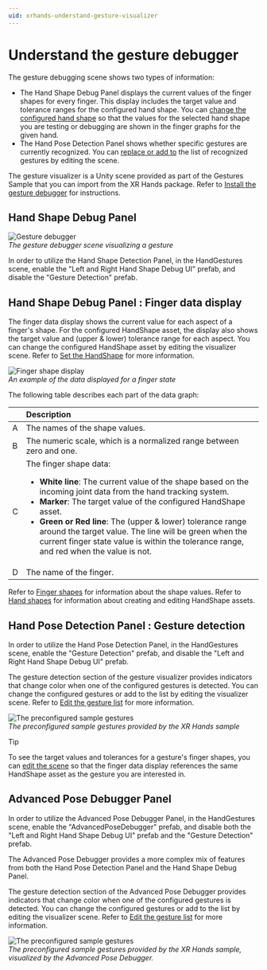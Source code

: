 ```yaml
---
uid: xrhands-understand-gesture-visualizer
---
```


# Understand the gesture debugger

The gesture debugging scene shows two types of information:

* The Hand Shape Debug Panel displays the current values of the finger shapes for every finger. This display includes the target value and tolerance ranges for the configured hand shape. You can [change the configured hand shape](xref:xrhands-customize-gesture-visualizer#set-hand-shape) so that the values for the selected hand shape you are testing or debugging are shown in the finger graphs for the given hand.
* The Hand Pose Detection Panel shows whether specific gestures are currently recognized. You can [replace or add to](xref:xrhands-customize-gesture-visualizer#gestures) the list of recognized gestures by editing the scene.

The gesture visualizer is a Unity scene provided as part of the Gestures Sample that you can import from the XR Hands package. Refer to [Install the gesture debugger](xref:xrhands-install-gesture-visualizer) for instructions.

## Hand Shape Debug Panel
<img src="../images/gestures/gesture-debugger-screenshot.png" alt="Gesture debugger"/><br/><i>The gesture debugger scene visualizing a gesture</i>

In order to utilize the Hand Shape Detection Panel, in the HandGestures scene, enable the "Left and Right Hand Shape Debug UI" prefab, and disable the "Gesture Detection" prefab.

## Hand Shape Debug Panel : Finger data display

The finger data display shows the current value for each aspect of a finger's shape. For the configured HandShape asset, the display also shows the target value and (upper & lower) tolerance range for each aspect. You can change the configured HandShape asset by editing the visualizer scene. Refer to [Set the HandShape](xref:xrhands-customize-gesture-visualizer#set-hand-shape) for more information.

![Finger shape display](../images/gestures/finger-data-display.png)<br/>*An example of the data displayed for a finger state*

The following table describes each part of the data graph:

|     | Description |
| :-- | :---------- |
| A | The names of the shape values. |
| B | The numeric scale, which is a normalized range between zero and one. |
| C | The finger shape data: <br/><ul><li><b>White line</b>: The current value of the shape based on the incoming joint data from the hand tracking system.</li><li><b>Marker</b>: The target value of the configured HandShape asset.</li><li><b>Green or Red line</b>: The (upper & lower) tolerance range around the target value.  The line will be green when the current finger state value is within the tolerance range, and red when the value is not.</li></ul> |
| D | The name of the finger. |

Refer to [Finger shapes](xref:xrhands-finger-shapes) for information about the shape values. Refer to [Hand shapes](xref:xrhands-hand-shapes) for information about creating and editing HandShape assets.


## Hand Pose Detection Panel : Gesture detection

In order to utilize the Hand Pose Detection Panel, in the HandGestures scene, enable the "Gesture Detection" prefab, and disable the "Left and Right Hand Shape Debug UI" prefab.

The gesture detection section of the gesture visualizer provides indicators that change color when one of the configured gestures is detected. You can change the configured gestures or add to the list by editing the visualizer scene. Refer to [Edit the gesture list](xref:xrhands-customize-gesture-visualizer#gestures) for more information.

<img src="../images/gestures/gesture-detector-ui.png" alt="The preconfigured sample gestures"/><br/><i>The preconfigured sample gestures provided by the XR Hands sample</i>

> [!TIP]
> To see the target values and tolerances for a gesture's finger shapes, you can [edit the scene](xref:xrhands-customize-gesture-visualizer#set-hand-shape) so that the finger data display references the same HandShape asset as the gesture you are interested in.


## Advanced Pose Debugger Panel

In order to utilize the Advanced Pose Debugger Panel, in the HandGestures scene, enable the "AdvancedPoseDebugger" prefab, and disable both the "Left and Right Hand Shape Debug UI" prefab and the "Gesture Detection" prefab.

The Advanced Pose Debugger provides a more complex mix of features from both the Hand Pose Detection Panel and the Hand Shape Debug Panel.

The gesture detection section of the Advanced Pose Debugger provides indicators that change color when one of the configured gestures is detected. You can change the configured gestures or add to the list by editing the visualizer scene. Refer to [Edit the gesture list](xref:xrhands-customize-gesture-visualizer#gestures) for more information.

<img src="../images/gestures/advanced-pose-debugger.png" alt="The preconfigured sample gestures"/><br/><i>The preconfigured sample gestures provided by the XR Hands sample, visualized by the Advanced Pose Debugger.</i>
